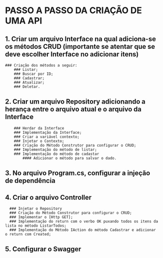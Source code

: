 # PASSO A PASSO DA CRIAÇÃO DE UMA API

## 1. Criar um arquivo Interface na qual adiciona-se os métodos CRUD (importante se atentar que se deve escolher Interface no adicionar itens)
    ### Criação dos métodos a seguir:
        ### Listar;
        ### Buscar por ID;
        ### Cadastrar;
        ### Atualizar;
        ### Deletar.

## 2. Criar um arquivo Repository adicionando a herança entre o arquivo atual e o arquivo da Interface
        ### Herdar da Interface
        ### Implementação da Interface;
        ### Criar a variável contexto;
        ### Injetar o Contexto;
        ### Criação do Método Construtor para configurar o CRUD;
        ### Implementação do método de listar;
        ### Implementação do método de cadastar
            #### Adicionar o método para salvar o dado.

## 3. No arquivo Program.cs, configurar a injeção de dependência

## 4. Criar o arquivo Controller
      ### Injetar o Repository
      ### Criação do Método Construtor para configurar o CRUD;
      ### Implementar o [Http GET];
      ### Implementação do return com o verbo OK puxando todos os itens da lista no método ListarTodos;
      ### Implementação do Método IAction do método Cadastrar e adicionar o return com Created;

## 5. Configurar o Swagger
